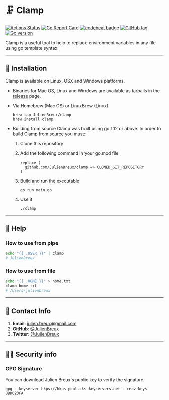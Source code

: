 # 🗜 Clamp

[![Actions Status](https://github.com/JulienBreux/clamp/workflows/Build%20and%20test%20Go/badge.svg)](https://github.com/JulienBreux/clamp/actions)
[![Go Report Card](https://goreportcard.com/badge/github.com/JulienBreux/clamp)](https://goreportcard.com/report/github.com/JulienBreux/clamp)
[![codebeat badge](https://codebeat.co/badges/2730cae5-0cf6-43f7-a04d-2163b5902013)](https://codebeat.co/projects/github-com-julienbreux-clamp-main)
[![GitHub tag](https://img.shields.io/github/tag/JulienBreux/clamp.svg)](Tag)
[![Go version](https://img.shields.io/github/go-mod/go-version/JulienBreux/clamp)](https://golang.org/dl/#stable)

Clamp is a useful tool to help to replace environment variables in any file using go template syntax.

---

## 🔧 Installation

Clamp is available on Linux, OSX and Windows platforms.

* Binaries for Mac OS, Linux and Windows are available as tarballs in the [release](https://github.com/JulienBreux/clamp/releases) page.

* Via Homebrew (Mac OS) or LinuxBrew (Linux)

   ```shell
   brew tap JulienBreux/clamp
   brew install clamp
   ```

* Building from source
   Clamp was built using go 1.12 or above. In order to build Clamp from source you must:
   1. Clone this repository
   2. Add the following command in your go.mod file

      ```text
      replace (
        github.com/JulienBreux/clamp => CLONED_GIT_REPOSITORY
      )
      ```

   3. Build and run the executable

        ```shell
        go run main.go
        ```

   4. Use it

        ```shell
        ./clamp
        ```

---

## 📘 Help

### How to use from pipe

```bash
echo "{{ .USER }}" | clamp
# JulienBreux
```

### How to use from file

```bash
echo "{{ .HOME }}" > home.txt
clamp home.txt
# /Users/julienbreux
```

---

## 📮 Contact Info

1. **Email**:   julien.breux@gmail.com
2. **GitHub**:  [@JulienBreux](https://github.com/JulienBreux)
3. **Twitter**: [@JulienBreux](https://twitter.com/JulienBreux)

---

## 👮‍♂️ Security info

### GPG Signature

You can download Julien Breux's public key to verify the signature.

```shell
gpg --keyserver hkps://hkps.pool.sks-keyservers.net --recv-keys 0BD023FA
```

